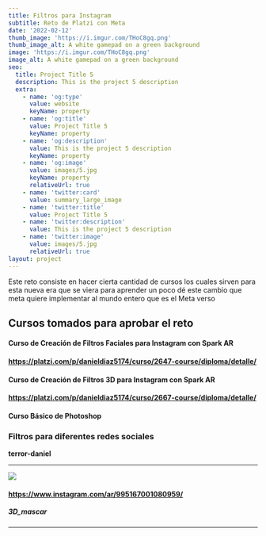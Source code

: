 ```yaml
---
title: Filtros para Instagram
subtitle: Reto de Platzi con Meta
date: '2022-02-12'
thumb_image: 'https://i.imgur.com/THoC8gq.png'
thumb_image_alt: A white gamepad on a green background
image: 'https://i.imgur.com/THoC8gq.png'
image_alt: A white gamepad on a green background
seo:
  title: Project Title 5
  description: This is the project 5 description
  extra:
    - name: 'og:type'
      value: website
      keyName: property
    - name: 'og:title'
      value: Project Title 5
      keyName: property
    - name: 'og:description'
      value: This is the project 5 description
      keyName: property
    - name: 'og:image'
      value: images/5.jpg
      keyName: property
      relativeUrl: true
    - name: 'twitter:card'
      value: summary_large_image
    - name: 'twitter:title'
      value: Project Title 5
    - name: 'twitter:description'
      value: This is the project 5 description
    - name: 'twitter:image'
      value: images/5.jpg
      relativeUrl: true
layout: project
---
```

Este reto consiste en hacer cierta cantidad de cursos los cuales sirven para esta nueva era que se viera para aprender un poco dé este cambio que meta quiere implementar al mundo entero que es el Meta verso

## **Cursos tomados para aprobar el reto**

#### Curso de Creación de Filtros Faciales para Instagram con Spark AR

#### <https://platzi.com/p/danieldiaz5174/curso/2647-course/diploma/detalle/>

#### Curso de Creación de Filtros 3D para Instagram con Spark AR

#### <https://platzi.com/p/danieldiaz5174/curso/2667-course/diploma/detalle/>

#### Curso Básico de Photoshop&#xA;&#xA;

### **Filtros para diferentes redes sociales**

**terror-daniel**

****
![](https://www.notion.so/image/https%3A%2F%2Fs3-us-west-2.amazonaws.com%2Fsecure.notion-static.com%2F34fcf7e8-fa2f-418e-96c6-933d29c5028b%2FCaptura_de_pantalla_(2167).png?table=block&id=cdd27336-50c5-40cb-8655-099bceba79ab&spaceId=13328bea-cc89-4468-bfca-ebe605b88e65&width=830&userId=514977c9-36d0-4e2d-886a-4c4d0a56974e&cache=v2)

#### <https://www.instagram.com/ar/995167001080959/>

***3D_mascar***
### 

***
